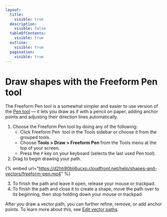 ```yaml
---
layout:
  title:
    visible: true
  description:
    visible: false
  tableOfContents:
    visible: true
  outline:
    visible: true
  pagination:
    visible: true
---
```


# Draw shapes with the Freeform Pen tool

The Freeform Pen tool is a somewhat simpler and easier to use version of the [Pen tool](https://www.pixelmator.com/support/guide/pixelmator-pro/776) — it lets you draw as if with a pencil on paper, adding anchor points and adjusting their direction lines automatically.

1. Choose the Freeform Pen tool by doing any of the following:
   * Click Freeform Pen <img src="https://help.pixelmator.com/pixelmator-pro/3.5/assets/English/1580999700000.png" alt="" data-size="line"> tool in the Tools sidebar or choose it from the grouped tools.
   * Choose **Tools > Draw > Freeform Pen** from the Tools menu at the top of your screen.
   * Press the `P` key on your keyboard (selects the last used Pen tool).
2. Drag to begin drawing your path.

{% embed url="https://d2hh90bli6ucxp.cloudfront.net/help/shapes-and-vectors/freeform-pen.mp4" %}

3. To finish the path and leave it open, release your mouse or trackpad.
4. To finish the path and close it to create a shape, move the path over to its beginning, then stop holding down your mouse or trackpad.

After you draw a vector path, you can further refine, remove, or add anchor points. To learn more about this, see [Edit vector paths](https://www.pixelmator.com/support/guide/pixelmator-pro/777).
